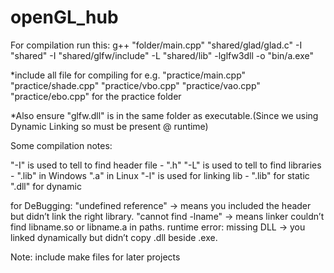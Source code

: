 # openGL_hub
For compilation run this: g++ "folder/main.cpp" "shared/glad/glad.c" -I "shared" -I "shared/glfw/include" -L "shared/lib" -lglfw3dll -o "bin/a.exe"

*include all file for compiling for e.g. "practice/main.cpp" "practice/shade.cpp" "practice/vbo.cpp" "practice/vao.cpp" "practice/ebo.cpp" for the practice folder

*Also ensure "glfw.dll" is in the same folder as executable.(Since we using Dynamic Linking so must be present @ runtime)

Some compilation notes:

"-I" is used to tell to find header file - ".h"
"-L" is used to tell to find libraries - ".lib" in Windows ".a" in Linux
"-l" is used for linking lib - ".lib" for static ".dll" for dynamic

for DeBugging:
"undefined reference" → means you included the header but didn’t link the right library.
"cannot find -lname" → means linker couldn’t find libname.so or libname.a in paths.
runtime error: missing DLL → you linked dynamically but didn’t copy .dll beside .exe.

Note: include make files for later projects